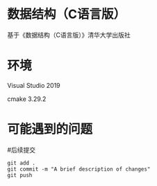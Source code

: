# 数据结构（C语言版）

基于《数据结构（C语言版）》清华大学出版社

# 环境

Visual Studio 2019

cmake  3.29.2

# 可能遇到的问题


#后续提交

```
git add .
git commit -m "A brief description of changes"
git push
```



